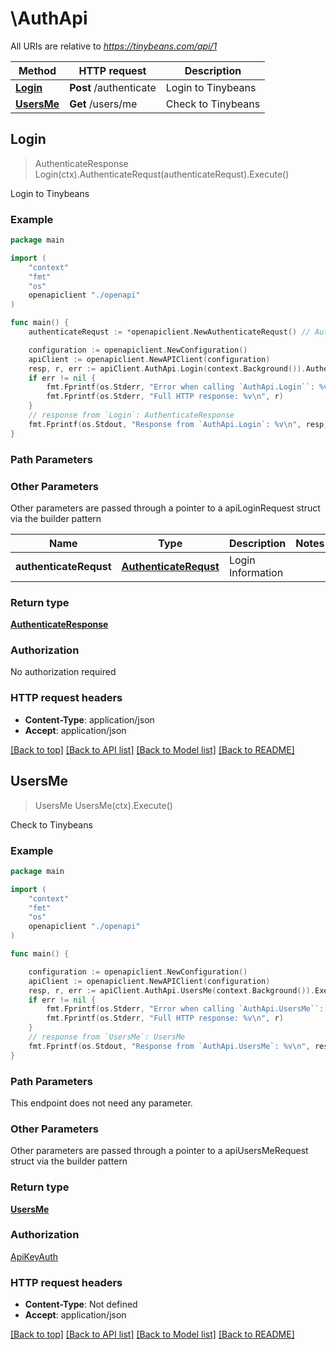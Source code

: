 # \AuthApi

All URIs are relative to *https://tinybeans.com/api/1*

Method | HTTP request | Description
------------- | ------------- | -------------
[**Login**](AuthApi.md#Login) | **Post** /authenticate | Login to Tinybeans
[**UsersMe**](AuthApi.md#UsersMe) | **Get** /users/me | Check to Tinybeans



## Login

> AuthenticateResponse Login(ctx).AuthenticateRequst(authenticateRequst).Execute()

Login to Tinybeans

### Example

```go
package main

import (
    "context"
    "fmt"
    "os"
    openapiclient "./openapi"
)

func main() {
    authenticateRequst := *openapiclient.NewAuthenticateRequst() // AuthenticateRequst | Login Information (optional)

    configuration := openapiclient.NewConfiguration()
    apiClient := openapiclient.NewAPIClient(configuration)
    resp, r, err := apiClient.AuthApi.Login(context.Background()).AuthenticateRequst(authenticateRequst).Execute()
    if err != nil {
        fmt.Fprintf(os.Stderr, "Error when calling `AuthApi.Login``: %v\n", err)
        fmt.Fprintf(os.Stderr, "Full HTTP response: %v\n", r)
    }
    // response from `Login`: AuthenticateResponse
    fmt.Fprintf(os.Stdout, "Response from `AuthApi.Login`: %v\n", resp)
}
```

### Path Parameters



### Other Parameters

Other parameters are passed through a pointer to a apiLoginRequest struct via the builder pattern


Name | Type | Description  | Notes
------------- | ------------- | ------------- | -------------
 **authenticateRequst** | [**AuthenticateRequst**](AuthenticateRequst.md) | Login Information | 

### Return type

[**AuthenticateResponse**](AuthenticateResponse.md)

### Authorization

No authorization required

### HTTP request headers

- **Content-Type**: application/json
- **Accept**: application/json

[[Back to top]](#) [[Back to API list]](../README.md#documentation-for-api-endpoints)
[[Back to Model list]](../README.md#documentation-for-models)
[[Back to README]](../README.md)


## UsersMe

> UsersMe UsersMe(ctx).Execute()

Check to Tinybeans

### Example

```go
package main

import (
    "context"
    "fmt"
    "os"
    openapiclient "./openapi"
)

func main() {

    configuration := openapiclient.NewConfiguration()
    apiClient := openapiclient.NewAPIClient(configuration)
    resp, r, err := apiClient.AuthApi.UsersMe(context.Background()).Execute()
    if err != nil {
        fmt.Fprintf(os.Stderr, "Error when calling `AuthApi.UsersMe``: %v\n", err)
        fmt.Fprintf(os.Stderr, "Full HTTP response: %v\n", r)
    }
    // response from `UsersMe`: UsersMe
    fmt.Fprintf(os.Stdout, "Response from `AuthApi.UsersMe`: %v\n", resp)
}
```

### Path Parameters

This endpoint does not need any parameter.

### Other Parameters

Other parameters are passed through a pointer to a apiUsersMeRequest struct via the builder pattern


### Return type

[**UsersMe**](UsersMe.md)

### Authorization

[ApiKeyAuth](../README.md#ApiKeyAuth)

### HTTP request headers

- **Content-Type**: Not defined
- **Accept**: application/json

[[Back to top]](#) [[Back to API list]](../README.md#documentation-for-api-endpoints)
[[Back to Model list]](../README.md#documentation-for-models)
[[Back to README]](../README.md)

